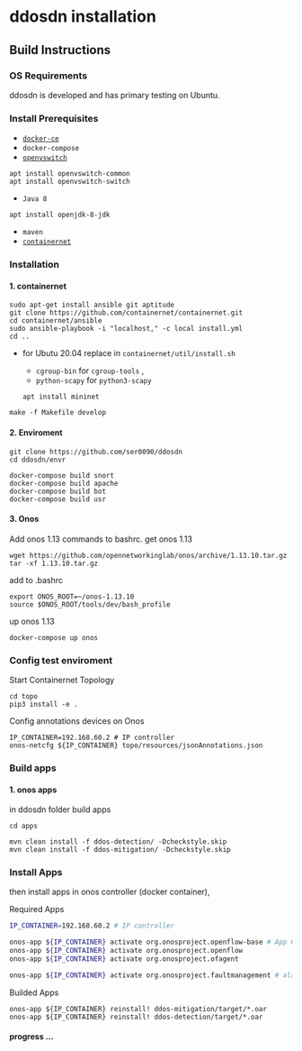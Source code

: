 # ddosdn installation
## Build Instructions
### OS Requirements
ddosdn is developed and has primary testing on Ubuntu.

### Install Prerequisites
  * [`docker-ce`](https://docs.docker.com/engine/install/ubuntu/)
  * `docker-compose`
  * [`openvswitch`](http://docs.openvswitch.org/en/latest/intro/install/distributions/#debian)
  ```
  apt install openvswitch-common
  apt install openvswitch-switch
  ```
  * `Java 8`
  ```
  apt install openjdk-8-jdk
  ```
  * `maven`  
  * [`containernet`](https://github.com/containernet/containernet)

### Installation

#### 1. containernet
 
 ```
 sudo apt-get install ansible git aptitude
 git clone https://github.com/containernet/containernet.git
 cd containernet/ansible
 sudo ansible-playbook -i "localhost," -c local install.yml
 cd ..
 ```
 * for Ubutu 20.04 replace in `containernet/util/install.sh` 
     * `cgroup-bin` for `cgroup-tools` , 
     * `python-scapy` for `python3-scapy`
     
     ```
     apt install mininet
     ```
 
 ```
 make -f Makefile develop
 ```

#### 2. Enviroment
 
 ```
 git clone https://github.com/ser0090/ddosdn
 cd ddosdn/envr
 
 docker-compose build snort
 docker-compose build apache
 docker-compose build bot
 docker-compose build usr
 ```
 
#### 3. Onos
 
 Add onos 1.13 commands to bashrc. get onos 1.13
 
 ``` 
 wget https://github.com/opennetworkinglab/onos/archive/1.13.10.tar.gz 
 tar -xf 1.13.10.tar.gz
 ```
 
 add to .bashrc
 
 ```
 export ONOS_ROOT=~/onos-1.13.10
 source $ONOS_ROOT/tools/dev/bash_profile
 ```
 
 up onos 1.13
 
 ``` 
 docker-compose up onos
 ```

### Config test enviroment 

Start Containernet Topology

```
cd topo
pip3 install -e .
```

Config annotations devices on Onos 
```
IP_CONTAINER=192.168.60.2 # IP controller
onos-netcfg ${IP_CONTAINER} topo/resources/jsonAnnotations.json
```


### Build apps

#### 1. onos apps
in ddosdn folder build apps

```
cd apps

mvn clean install -f ddos-detection/ -Dcheckstyle.skip
mvn clean install -f ddos-mitigation/ -Dcheckstyle.skip
```

### Install Apps
then install apps in onos controller (docker container),

Required Apps

```bash
IP_CONTAINER=192.168.60.2 # IP controller

onos-app ${IP_CONTAINER} activate org.onosproject.openflow-base # App Openflow
onos-app ${IP_CONTAINER} activate org.onosproject.openflow 
onos-app ${IP_CONTAINER} activate org.onosproject.ofagent

onos-app ${IP_CONTAINER} activate org.onosproject.faultmanagement # alarms REST
```

Builded Apps

```
onos-app ${IP_CONTAINER} reinstall! ddos-mitigation/target/*.oar
onos-app ${IP_CONTAINER} reinstall! ddos-detection/target/*.oar
```

#### progress ...
